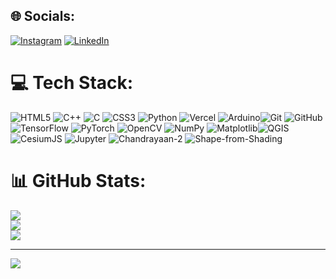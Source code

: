
## 🌐 Socials:
[![Instagram](https://img.shields.io/badge/Instagram-%23E4405F.svg?logo=Instagram&logoColor=white)](https://instagram.com/1k.r.i.s.h.n.a._) [![LinkedIn](https://img.shields.io/badge/LinkedIn-%230077B5.svg?logo=linkedin&logoColor=white)](https://linkedin.com/in/krishna-gupta333) 

# 💻 Tech Stack:
![HTML5](https://img.shields.io/badge/html5-%23E34F26.svg?style=for-the-badge&logo=html5&logoColor=white) ![C++](https://img.shields.io/badge/c++-%2300599C.svg?style=for-the-badge&logo=c%2B%2B&logoColor=white) ![C](https://img.shields.io/badge/c-%2300599C.svg?style=for-the-badge&logo=c&logoColor=white) ![CSS3](https://img.shields.io/badge/css3-%231572B6.svg?style=for-the-badge&logo=css3&logoColor=white) ![Python](https://img.shields.io/badge/python-3670A0?style=for-the-badge&logo=python&logoColor=ffdd54) ![Vercel](https://img.shields.io/badge/vercel-%23000000.svg?style=for-the-badge&logo=vercel&logoColor=white) ![Arduino](https://img.shields.io/badge/-Arduino-00979D?style=for-the-badge&logo=Arduino&logoColor=white)![Git](https://img.shields.io/badge/Git-F05032.svg?style=for-the-badge&logo=git&logoColor=white)
![GitHub](https://img.shields.io/badge/GitHub-181717.svg?style=for-the-badge&logo=github&logoColor=white)
![TensorFlow](https://img.shields.io/badge/TensorFlow-FF6F00.svg?style=for-the-badge&logo=tensorflow&logoColor=white)
![PyTorch](https://img.shields.io/badge/PyTorch-EE4C2C.svg?style=for-the-badge&logo=pytorch&logoColor=white)
![OpenCV](https://img.shields.io/badge/OpenCV-5C3EE8.svg?style=for-the-badge&logo=opencv&logoColor=white)
![NumPy](https://img.shields.io/badge/NumPy-013243.svg?style=for-the-badge&logo=numpy&logoColor=white)
![Matplotlib](https://img.shields.io/badge/Matplotlib-11557C.svg?style=for-the-badge&logo=matplotlib&logoColor=white)![QGIS](https://img.shields.io/badge/QGIS-589632.svg?style=for-the-badge&logo=qgis&logoColor=white)
![CesiumJS](https://img.shields.io/badge/CesiumJS-4A90E2.svg?style=for-the-badge&logo=cesium&logoColor=white)
![Jupyter](https://img.shields.io/badge/Jupyter-F37626.svg?style=for-the-badge&logo=jupyter&logoColor=white)
![Chandrayaan-2](https://img.shields.io/badge/Chandrayaan--2-OHRC_Imagery-blueviolet?style=for-the-badge)
![Shape-from-Shading](https://img.shields.io/badge/Shape--from--Shading-Physics--Based_Modeling-9c27b0?style=for-the-badge)



# 📊 GitHub Stats:
![](https://github-readme-stats.vercel.app/api?username=KrishnaGupta-coder&theme=dark&hide_border=false&include_all_commits=false&count_private=false)<br/>
![](https://nirzak-streak-stats.vercel.app/?user=KrishnaGupta-coder&theme=dark&hide_border=false)<br/>
![](https://github-readme-stats.vercel.app/api/top-langs/?username=KrishnaGupta-coder&theme=dark&hide_border=false&include_all_commits=false&count_private=false&layout=compact)

---
[![](https://visitcount.itsvg.in/api?id=KrishnaGupta-coder&icon=0&color=1)](https://visitcount.itsvg.in)

<!-- Proudly created with GPRM ( https://gprm.itsvg.in ) -->
